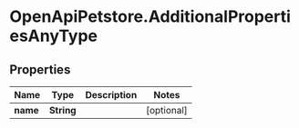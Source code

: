 # OpenApiPetstore.AdditionalPropertiesAnyType

## Properties
Name | Type | Description | Notes
------------ | ------------- | ------------- | -------------
**name** | **String** |  | [optional] 


